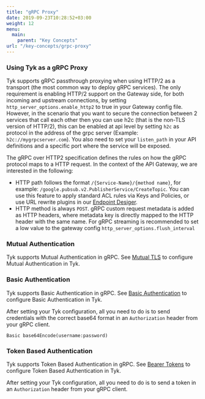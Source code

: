 ```yaml
---
title: "gRPC Proxy"
date: 2019-09-23T10:28:52+03:00
weight: 12
menu:
  main:
    parent: "Key Concepts"
url: "/key-concepts/grpc-proxy"
---
```


### Using Tyk as a gRPC Proxy

Tyk supports gRPC passthrough proxying when using HTTP/2 as a transport (the most common way to deploy gRPC services). The only requirement is enabling HTTP/2 support on the Gateway side, for both incoming and upstream connections, by setting `http_server_options.enable_http2` to true in your Gateway config file.
However, in the scenario that you want to secure the connection between 2 services that call each other then you can use h2c (that is the non-TLS version of HTTP/2), this can be enabled at api level by setting `h2c` as protocol in the address of the grpc server (Example: `h2c://mygrpcserver.com`).
You also need to set your `listen_path` in your API definitions and a specific port where the service will be exposed.

The gRPC over HTTP2 specification defines the rules on how the gRPC protocol maps to a HTTP request. In the context of the API Gateway, we are interested in the following:

- HTTP path follows the format `/{Service-Name}/{method name}`, for example: `/google.pubsub.v2.PublisherService/CreateTopic`. You can use this feature to apply standard ACL rules via Keys and Policies, or use URL rewrite plugins in our [Endpoint Desiger](/docs/transform-traffic/url-rewriting/#a-name-url-rewrite-with-endpoint-designer-a-rewrite-a-url-with-the-endpoint-designer).
- HTTP method is always `POST`.
gRPC custom request metadata is added as HTTP headers, where metadata key is directly mapped to the HTTP header with the same name. For gRPC streaming is recommended to set a low value to the gateway config `http_server_options.flush_interval`


### Mutual Authentication
Tyk supports Mutual Authentication in gRPC. See [Mutual TLS](/docs/basic-config-and-security/security/tls-and-ssl/mutual-tls/) to configure Mutual Authentication in Tyk. 

### Basic Authentication
Tyk supports Basic Authentication in gRPC. See [Basic Authentication](/docs/basic-config-and-security/security/authentication-authorization/basic-auth/) to configure Basic Authentication in Tyk. 

After setting your Tyk configuration, all you need to do is to send credentials with the correct base64 format in an `Authorization` header from your gRPC client. 

`Basic base64Encode(username:password)`

### Token Based Authentication
Tyk supports Token Based Authentication in gRPC. See [Bearer Tokens](/docs/basic-config-and-security/security/authentication-authorization/bearer-tokens/) to configure Token Based Authentication in Tyk. 

After setting your Tyk configuration, all you need to do is to send a token in an `Authorization` header from your gRPC client.
